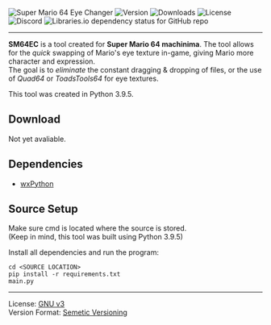![Super Mario 64 Eye Changer](https://lh4.googleusercontent.com/24ckk4Hbnm_ARcz1p2c8unmWtD59tgDA7VAJQGFZ8aumcIA18PcKOUHUQvbZsl2VM6fWr66CIAO6sZGbNs6Y=w1920-h880-rw)
![Version](https://img.shields.io/github/v/release/ImCodist/sm64-eye-changer?style=flat-square) ![Downloads](https://img.shields.io/github/downloads/ImCodist/sm64-eye-changer/total?style=flat-square) ![License](https://img.shields.io/github/license/ImCodist/sm64-eye-changer?style=flat-square) ![Discord](https://img.shields.io/discord/725981070360576080?style=flat-square) ![Libraries.io dependency status for GitHub repo](https://img.shields.io/librariesio/github/ImCodist/sm64-eye-changer?style=flat-square)

---

**SM64EC** is a tool created for **Super Mario 64 machinima**. The tool allows for the *quick* swapping of Mario's eye texture in-game, giving Mario more character and expression.\
The goal is to *eliminate* the constant dragging & dropping of files, or the use of *Quad64* or *ToadsTools64* for eye textures.

This tool was created in Python 3.9.5.

## Download
Not yet avaliable.

## Dependencies
- [wxPython](https://www.wxpython.org/)

## Source Setup
Make sure cmd is located where the source is stored.\
(Keep in mind, this tool was built using Python 3.9.5)

Install all dependencies and run the program:
```
cd <SOURCE LOCATION>
pip install -r requirements.txt
main.py
```

---

License: [GNU v3](https://www.gnu.org/licenses/gpl-3.0.en.html)\
Version Format: [Semetic Versioning](https://semver.org/)

